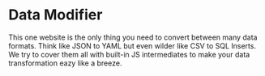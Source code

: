 # Data Modifier

This one website is the only thing you need to convert between many data formats. Think like JSON to YAML but even wilder like CSV to SQL Inserts. We try to cover them all with built-in JS intermediates to make your data transformation eazy like a breeze.
